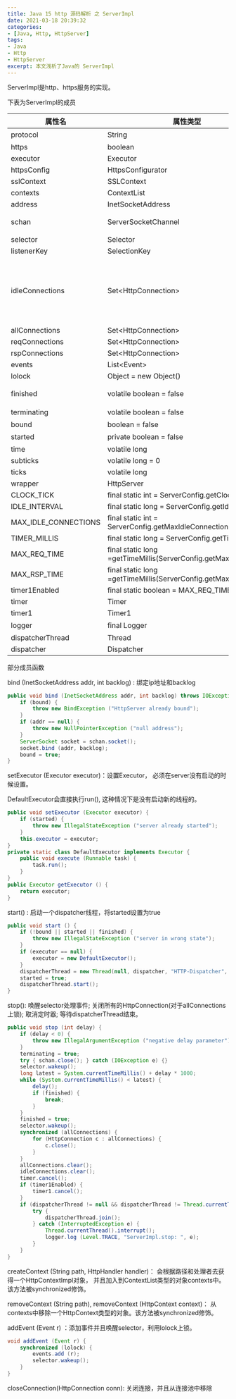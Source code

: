 ```yaml
---
title: Java 15 http 源码解析 之 ServerImpl 
date: 2021-03-18 20:39:32
categories:
- [Java, Http, HttpServer]
tags:
- Java
- Http
- HttpServer
excerpt: 本文浅析了Java的 ServerImpl
---
```


ServerImpl是http、https服务的实现。

下表为ServerImpl的成员
<style> 
.main-con .article-description table td {
    padding: 5px 10px!important;
    text-align:left!important;
}
</style>

| 属性名 | 属性类型 | 笔者的理解|
| ----- | ----- | ----- |
| protocol | String | 协议|
| https | boolean | ?? |
| executor | Executor | ?? |
| httpsConfig | HttpsConfigurator| |
| sslContext | SSLContext | |
| contexts | ContextList | | 
| address | InetSocketAddress | |
| schan | ServerSocketChannel| 用于管理socket，将在构造函数中绑定Ip地址 | 
| selector | Selector | |
| listenerKey | SelectionKey | |
| idleConnections | Set&lt;HttpConnection&gt; | 在构造函数中会获得一个线程安全的hashset， idleConnections = Collections.synchronizedSet (new HashSet&lt;HttpConnection&gt;())| 
| allConnections | Set&lt;HttpConnection&gt; | | 
| reqConnections | Set&lt;HttpConnection&gt; | | 
| rspConnections | Set&lt;HttpConnection&gt; | | 
| events | List&lt;Event&gt;| | 
| lolock | Object = new Object() | | 
| finished | volatile boolean = false| 当terminating且exchanges == 0被设置为true| 
| terminating | volatile boolean  = false | 在stop方法中设置为true|
| bound | boolean = false| | 
| started | private boolean = false | 启动标志位 | 
| time | volatile long| | 
| subticks | volatile long = 0 | | 
| ticks | volatile long | | 
| wrapper | HttpServer | | 
| CLOCK_TICK | final static int = ServerConfig.getClockTick() | | 
| IDLE_INTERVAL | final static long = ServerConfig.getIdleInterval() | | 
| MAX_IDLE_CONNECTIONS | final static int  = ServerConfig.getMaxIdleConnections()| | 
| TIMER_MILLIS | final static long = ServerConfig.getTimerMillis () | |
| MAX_REQ_TIME | final static long =getTimeMillis(ServerConfig.getMaxReqTime()) | | 
| MAX_RSP_TIME | final static long =getTimeMillis(ServerConfig.getMaxRspTime()) | | 
| timer1Enabled | final static boolean  = MAX_REQ_TIME != -1 || MAX_RSP_TIME != -1 | |
| timer | Timer | | 
| timer1 | Timer1 | | 
| logger | final Logger  | 日志管理器 |
| dispatcherThread | Thread | | 
| dispatcher | Dispatcher | | 

部分成员函数

bind (InetSocketAddress addr, int backlog) : 绑定ip地址和backlog

```java
public void bind (InetSocketAddress addr, int backlog) throws IOException {
    if (bound) {
        throw new BindException ("HttpServer already bound");
    }
    if (addr == null) {
        throw new NullPointerException ("null address");
    }
    ServerSocket socket = schan.socket();
    socket.bind (addr, backlog);
    bound = true;
}
```

setExecutor (Executor executor)：设置Executor， 必须在server没有启动的时候设置。

DefaultExecutor会直接执行run(), 这种情况下是没有启动新的线程的。


```java
public void setExecutor (Executor executor) {
    if (started) {
        throw new IllegalStateException ("server already started");
    }
    this.executor = executor;
}
private static class DefaultExecutor implements Executor {
    public void execute (Runnable task) {
        task.run();
    }
}
public Executor getExecutor () {
    return executor;
}
```

start() : 启动一个dispatcher线程，将started设置为true

```java
public void start () {
    if (!bound || started || finished) {
        throw new IllegalStateException ("server in wrong state");
    }
    if (executor == null) {
        executor = new DefaultExecutor();
    }
    dispatcherThread = new Thread(null, dispatcher, "HTTP-Dispatcher", 0, false);
    started = true;
    dispatcherThread.start();
}
```

stop(): 唤醒selector处理事件; 关闭所有的HttpConnection(对于allConnections上锁); 取消定时器; 等待dispatcherThread结束。

```java
public void stop (int delay) {
    if (delay < 0) {
        throw new IllegalArgumentException ("negative delay parameter");
    }
    terminating = true;
    try { schan.close(); } catch (IOException e) {}
    selector.wakeup();
    long latest = System.currentTimeMillis() + delay * 1000;
    while (System.currentTimeMillis() < latest) {
        delay();
        if (finished) {
            break;
        }
    }
    finished = true;
    selector.wakeup();
    synchronized (allConnections) {
        for (HttpConnection c : allConnections) {
            c.close();
        }
    }
    allConnections.clear();
    idleConnections.clear();
    timer.cancel();
    if (timer1Enabled) {
        timer1.cancel();
    }
    if (dispatcherThread != null && dispatcherThread != Thread.currentThread()) {
        try {
            dispatcherThread.join();
        } catch (InterruptedException e) {
            Thread.currentThread().interrupt();
            logger.log (Level.TRACE, "ServerImpl.stop: ", e);
        }
    }
}
```

createContext (String path, HttpHandler handler)： 会根据路径和处理者去获得一个HttpContextImpl对象， 并且加入到ContextList类型的对象contexts中。该方法被synchronized修饰。

removeContext (String path), removeContext (HttpContext context)： 从contexts中移除一个HttpContext类型的对象。该方法被synchronized修饰。

addEvent (Event r) ：添加事件并且唤醒selector，利用lolock上锁。
```java
void addEvent (Event r) {
    synchronized (lolock) {
        events.add (r);
        selector.wakeup();
    }
}
```

closeConnection(HttpConnection conn): 关闭连接，并且从连接池中移除